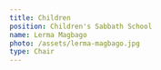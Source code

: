 ```yaml
---
title: Children
position: Children's Sabbath School
name: Lerma Magbago
photo: /assets/lerma-magbago.jpg
type: Chair
---
```


